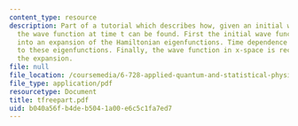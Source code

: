 ```yaml
---
content_type: resource
description: Part of a tutorial which describes how, given an initial wave function,
  the wave function at time t can be found. First the initial wave function is decomposed
  into an expansion of the Hamiltonian eigenfunctions. Time dependence is then applied
  to these eigenfunctions. Finally, the wave function in x-space is recreated from
  the expansion.
file: null
file_location: /coursemedia/6-728-applied-quantum-and-statistical-physics-fall-2006/b040a56fb4deb5041a00e6c5c1fa7ed7_tfreepart.pdf
file_type: application/pdf
resourcetype: Document
title: tfreepart.pdf
uid: b040a56f-b4de-b504-1a00-e6c5c1fa7ed7
---
```

